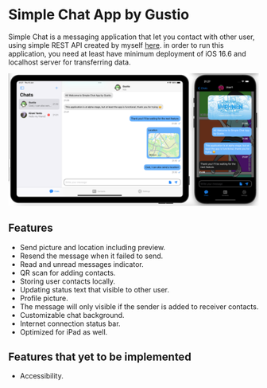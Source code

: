 # Simple Chat App by Gustio

Simple Chat is a messaging application that let you contact with other user, using simple REST API created by myself [here](https://github.com/ReksiGustio/simple-chat-backend). in order to run this application, you need at least have minimum deployment of iOS 16.6 and localhost server for transferring data.

![Readme Image 1](https://raw.githubusercontent.com/ReksiGustio/simple-chat-backend/main/readmeImage1.png)


## Features

 - Send picture and location including preview.
 - Resend the message when it failed to send.
 - Read and unread messages indicator.
 - QR scan for adding contacts.
 - Storing user contacts locally.
 - Updating status text that visible to other user.
 - Profile picture.
 - The message will only visible if the sender is added to receiver contacts.
 - Customizable chat background.
 - Internet connection status bar.
 - Optimized for iPad as well.

## Features that yet to be implemented

 - Accessibility.
